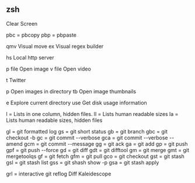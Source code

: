zsh
---
<C-l> Clear Screen

pbc   = pbcopy
pbp   = pbpaste

qmv Visual move
ex  Visual regex builder

hs  Local http server

p file  Open image
v file  Open video

t Twitter

p       Open images in directory
tb  Open image thumbnails

e Explore current directory
use Get disk usage information

l     = Lists in one column, hidden files.
ll    = Lists human readable sizes
la    = Lists human readable sizes, hidden files

gl    = git formatted log
gs    = git short status
gb    = git branch
gbc   = git checkout -b
gc    = git commit --verbose
gca   = git commit --verbose --amend
gcm   = git commit --message
gg    = git ack
ga    = git add
gp    = git push
gpf   = git push --force
gd    = git diff
gdt   = git difftool
gm    = git merge
gmt   = git mergetoolqs
gf    = git fetch
gfm   = git pull
gco   = git checkout
gst   = git stash
gsl   = git stash list
gss   = git shash show -p <tab>
gsa   = git stash apply

grl   = interactive git reflog
  <C-d> Diff
  <C-r> Kaleidescope
